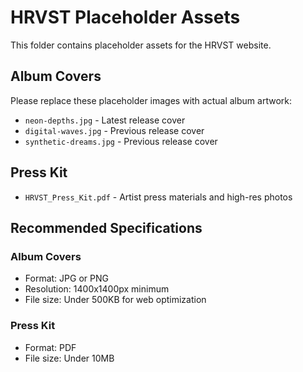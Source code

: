 # HRVST Placeholder Assets

This folder contains placeholder assets for the HRVST website.

## Album Covers

Please replace these placeholder images with actual album artwork:

- `neon-depths.jpg` - Latest release cover
- `digital-waves.jpg` - Previous release cover  
- `synthetic-dreams.jpg` - Previous release cover

## Press Kit

- `HRVST_Press_Kit.pdf` - Artist press materials and high-res photos

## Recommended Specifications

### Album Covers
- Format: JPG or PNG
- Resolution: 1400x1400px minimum
- File size: Under 500KB for web optimization

### Press Kit
- Format: PDF
- File size: Under 10MB